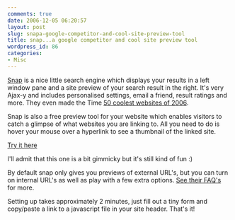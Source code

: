 ```yaml
---
comments: true
date: 2006-12-05 06:20:57
layout: post
slug: snapa-google-competitor-and-cool-site-preview-tool
title: snap...a google competitor and cool site preview tool
wordpress_id: 86
categories:
- Misc
---
```


[Snap](http://www.snap.com/) is a nice little search engine which displays your results in a left window pane and a site preview of your search result in the right. It's very Ajax-y and includes personalised settings, email a friend, result ratings and more. They even made the Time [50 coolest websites of 2006](http://www.time.com/time/business/article/0,8599,1222614,00.html#snap).




Snap is also a free preview tool for your website which enables visitors to catch a glimpse of what websites you are linking to. All you need to do is hover your mouse over a hyperlink to see a thumbnail of the linked site.




[Try it here](http://www.daemon.com.au/)




I'll admit that this one is a bit gimmicky but it's still kind of fun :)





By default snap only gives you previews of external URL's, but you can turn on internal URL's as well as play with a few extra options. [See their FAQ's](http://www.snap.com/about/spa_faq.php) for more.




Setting up takes approximately 2 minutes, just fill out a tiny form and copy/paste a link to a javascript file in your site header. That's it!



